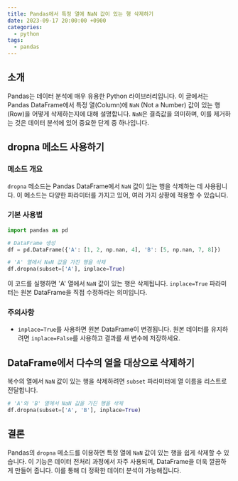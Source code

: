 ```yaml
---
title: Pandas에서 특정 열에 NaN 값이 있는 행 삭제하기
date: 2023-09-17 20:00:00 +0900
categories:
  - python
tags:
  - pandas
---
```


## 소개
Pandas는 데이터 분석에 매우 유용한 Python 라이브러리입니다. 이 글에서는 Pandas DataFrame에서 특정 열(Column)에 `NaN` (Not a Number) 값이 있는 행(Row)을 어떻게 삭제하는지에 대해 설명합니다. `NaN`은 결측값을 의미하며, 이를 제거하는 것은 데이터 분석에 있어 중요한 단계 중 하나입니다.

## dropna 메소드 사용하기

### 메소드 개요
`dropna` 메소드는 Pandas DataFrame에서 `NaN` 값이 있는 행을 삭제하는 데 사용됩니다. 이 메소드는 다양한 파라미터를 가지고 있어, 여러 가지 상황에 적용할 수 있습니다.

### 기본 사용법
```python
import pandas as pd

# DataFrame 생성
df = pd.DataFrame({'A': [1, 2, np.nan, 4], 'B': [5, np.nan, 7, 8]})

# 'A' 열에서 NaN 값을 가진 행을 삭제
df.dropna(subset=['A'], inplace=True)
```

이 코드를 실행하면 'A' 열에서 `NaN` 값이 있는 행은 삭제됩니다. `inplace=True` 파라미터는 원본 DataFrame을 직접 수정하라는 의미입니다.

### 주의사항
- `inplace=True`를 사용하면 원본 DataFrame이 변경됩니다. 원본 데이터를 유지하려면 `inplace=False`를 사용하고 결과를 새 변수에 저장하세요.

## DataFrame에서 다수의 열을 대상으로 삭제하기

복수의 열에서 `NaN` 값이 있는 행을 삭제하려면 `subset` 파라미터에 열 이름을 리스트로 전달합니다.

```python
# 'A'와 'B' 열에서 NaN 값을 가진 행을 삭제
df.dropna(subset=['A', 'B'], inplace=True)
```

## 결론

Pandas의 `dropna` 메소드를 이용하면 특정 열에 `NaN` 값이 있는 행을 쉽게 삭제할 수 있습니다. 이 기능은 데이터 전처리 과정에서 자주 사용되며, DataFrame을 더욱 깔끔하게 만들어 줍니다. 이를 통해 더 정확한 데이터 분석이 가능해집니다.